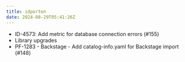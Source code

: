 ```yaml
---
title: idporten
date: 2024-08-29T05:41:26Z
---
```

- ID-4573: Add metric for database connection errors (#155)
- Library upgrades
- PF-1283 - Backstage - Add catalog-info.yaml for Backstage import (#148)

